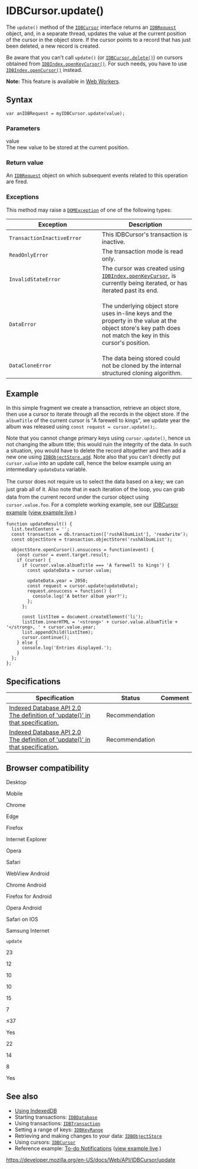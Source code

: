 # IDBCursor.update()

The `update()` method of the [`IDBCursor`](../idbcursor) interface returns an [`IDBRequest`](../idbrequest) object, and, in a separate thread, updates the value at the current position of the cursor in the object store. If the cursor points to a record that has just been deleted, a new record is created.

Be aware that you can't call `update()` (or [`IDBCursor.delete()`](delete)) on cursors obtained from [`IDBIndex.openKeyCursor()`](../idbindex/openkeycursor). For such needs, you have to use [`IDBIndex.openCursor()`](../idbindex/opencursor) instead.

**Note:** This feature is available in [Web Workers](../web_workers_api).

## Syntax

    var anIDBRequest = myIDBCursor.update(value);

### Parameters

value  
The new value to be stored at the current position.

### Return value

An [`IDBRequest`](../idbrequest) object on which subsequent events related to this operation are fired.

### Exceptions

This method may raise a [`DOMException`](../domexception) of one of the following types:

<table><colgroup><col style="width: 50%" /><col style="width: 50%" /></colgroup><thead><tr class="header"><th>Exception</th><th>Description</th></tr></thead><tbody><tr class="odd"><td><code>TransactionInactiveError</code></td><td>This IDBCursor's transaction is inactive.</td></tr><tr class="even"><td><code>ReadOnlyError</code></td><td>The transaction mode is read only.</td></tr><tr class="odd"><td><code>InvalidStateError</code></td><td>The cursor was created using <a href="../idbindex/openkeycursor"><code>IDBIndex.openKeyCursor</code></a>, is currently being iterated, or has iterated past its end.</td></tr><tr class="even"><td><code>DataError</code></td><td><p>The underlying object store uses in-line keys and the property in the value at the object store's key path does not match the key in this cursor's position.</p></td></tr><tr class="odd"><td><code>DataCloneError</code></td><td>The data being stored could not be cloned by the internal structured cloning algorithm.</td></tr></tbody></table>

## Example

In this simple fragment we create a transaction, retrieve an object store, then use a cursor to iterate through all the records in the object store. If the `albumTitle` of the current cursor is "A farewell to kings", we update year the album was released using `const request = cursor.update();`.

Note that you cannot change primary keys using `cursor.update()`, hence us not changing the album title; this would ruin the integrity of the data. In such a situation, you would have to delete the record altogether and then add a new one using [`IDBObjectStore.add`](../idbobjectstore/add). Note also that you can't directly put `cursor.value` into an update call, hence the below example using an intermediary `updateData` variable.

T<span style="line-height: 1.5;">he cursor does not require us to select the data based on a key; we can just grab all of it. Also note that in each iteration of the loop, you can grab data from the current record under the cursor object using </span>`cursor.value.foo`<span style="line-height: 1.5;">. For a complete working example, see our [IDBCursor example](https://github.com/mdn/indexeddb-examples/tree/master/idbcursor)</span><span style="line-height: 1.5;"> (</span>[view example live](https://mdn.github.io/indexeddb-examples/idbcursor/)<span style="line-height: 1.5;">.)</span>

    function updateResult() {
      list.textContent = '';
      const transaction = db.transaction(['rushAlbumList'], 'readwrite');
      const objectStore = transaction.objectStore('rushAlbumList');

      objectStore.openCursor().onsuccess = function(event) {
        const cursor = event.target.result;
        if (cursor) {
          if (cursor.value.albumTitle === 'A farewell to kings') {
            const updateData = cursor.value;

            updateData.year = 2050;
            const request = cursor.update(updateData);
            request.onsuccess = function() {
              console.log('A better album year?');
            };
          };

          const listItem = document.createElement('li');
          listItem.innerHTML = '<strong>' + cursor.value.albumTitle + '</strong>, ' + cursor.value.year;
          list.appendChild(listItem);
          cursor.continue();
        } else {
          console.log('Entries displayed.');
        }
      };
    };

## Specifications

<table><thead><tr class="header"><th>Specification</th><th>Status</th><th>Comment</th></tr></thead><tbody><tr class="odd"><td><a href="https://www.w3.org/TR/IndexedDB/#dom-idbcursor-update">Indexed Database API 2.0<br />
<span class="small">The definition of 'update()' in that specification.</span></a></td><td><span class="spec-rec">Recommendation</span></td><td></td></tr><tr class="even"><td><a href="https://www.w3.org/TR/IndexedDB/#dom-idbcursor-update">Indexed Database API 2.0<br />
<span class="small">The definition of 'update()' in that specification.</span></a></td><td><span class="spec-rec">Recommendation</span></td><td></td></tr></tbody></table>

## Browser compatibility

Desktop

Mobile

Chrome

Edge

Firefox

Internet Explorer

Opera

Safari

WebView Android

Chrome Android

Firefox for Android

Opera Android

Safari on IOS

Samsung Internet

`update`

23

12

10

10

15

7

≤37

Yes

22

14

8

Yes

## See also

- [Using IndexedDB](../indexeddb_api/using_indexeddb)
- Starting transactions: [`IDBDatabase`](../idbdatabase)
- Using transactions: [`IDBTransaction`](../idbtransaction)
- Setting a range of keys: [`IDBKeyRange`](../idbkeyrange)
- Retrieving and making changes to your data: [`IDBObjectStore`](../idbobjectstore)
- Using cursors: [`IDBCursor`](../idbcursor)
- Reference example: [To-do Notifications](https://github.com/mdn/to-do-notifications/tree/gh-pages) ([view example live](https://mdn.github.io/to-do-notifications/).)

<a href="https://developer.mozilla.org/en-US/docs/Web/API/IDBCursor/update" class="_attribution-link">https://developer.mozilla.org/en-US/docs/Web/API/IDBCursor/update</a>
